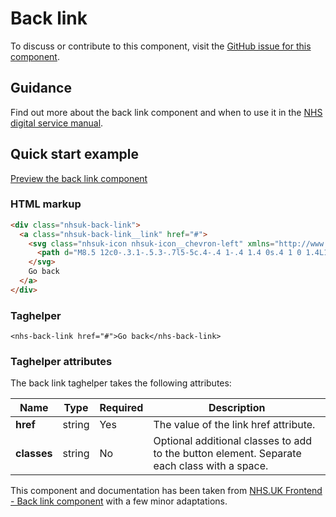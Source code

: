 ﻿# Back link

To discuss or contribute to this component, visit the [GitHub issue for this component]().

## Guidance

Find out more about the back link component and when to use it in the [NHS digital service manual](https://beta.nhs.uk/service-manual/styles-components-patterns/back-link).

## Quick start example

[Preview the back link component](https://dotnetcorefelpoc.azurewebsites.net/components/back-link)

### HTML markup

```html
<div class="nhsuk-back-link">
  <a class="nhsuk-back-link__link" href="#">
    <svg class="nhsuk-icon nhsuk-icon__chevron-left" xmlns="http://www.w3.org/2000/svg" viewBox="0 0 24 24" aria-hidden="true">
      <path d="M8.5 12c0-.3.1-.5.3-.7l5-5c.4-.4 1-.4 1.4 0s.4 1 0 1.4L10.9 12l4.3 4.3c.4.4.4 1 0 1.4s-1 .4-1.4 0l-5-5c-.2-.2-.3-.4-.3-.7z"></path>
    </svg>
    Go back
  </a>
</div>
```

### Taghelper

```
<nhs-back-link href="#">Go back</nhs-back-link>
```

### Taghelper attributes

The back link taghelper takes the following attributes:

| Name                | Type     | Required  | Description             |
| --------------------|----------|-----------|-------------------------|
| **href**            | string   | Yes       | The value of the link href attribute. |
| **classes**         | string   | No        | Optional additional classes to add to the button element. Separate each class with a space. |

This component and documentation has been taken from [NHS.UK Frontend - Back link component](https://github.com/nhsuk/nhsuk-frontend/tree/master/packages/components/back-link) with a few minor adaptations.